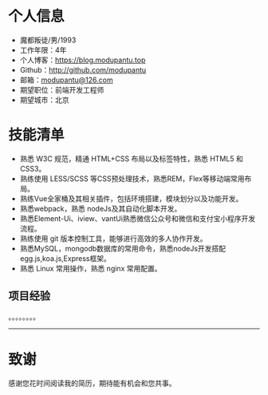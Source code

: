 # 个人信息

 - 魔都叛徒/男/1993
 - 工作年限：4年
 - 个人博客：https://blog.modupantu.top
 - Github：http://github.com/modupantu
- 邮箱：modupantu@126.com
 - 期望职位：前端开发工程师
 - 期望城市：北京

# 技能清单
- 熟悉 W3C 规范，精通 HTML+CSS 布局以及标签特性，熟悉 HTML5 和 CSS3。
- 熟练使用 LESS/SCSS 等CSS预处理技术，熟悉REM，Flex等移动端常用布局。
- 熟练Vue全家桶及其相关插件，包括环境搭建，模块划分以及功能开发。
- 熟悉webpack，熟悉 nodeJs及其自动化脚本开发。
- 熟悉Element-Ui、iview、vantUi熟悉微信公众号和微信和支付宝小程序开发流程。
- 熟练使用 git 版本控制工具，能够进行高效的多人协作开发。
- 熟悉MySQL，mongodb数据库的常用命令，熟悉nodeJs开发搭配egg.js,koa.js,Express框架。
- 熟悉 Linux 常用操作，熟悉 nginx 常用配置。
## 项目经验
。。。。。。。。


---      
# 致谢
感谢您花时间阅读我的简历，期待能有机会和您共事。
